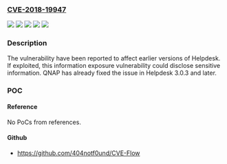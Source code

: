 ### [CVE-2018-19947](https://cve.mitre.org/cgi-bin/cvename.cgi?name=CVE-2018-19947)
![](https://img.shields.io/static/v1?label=Product&message=Helpdesk&color=blue)
![](https://img.shields.io/static/v1?label=Version&message=%3C%203.0.3%20&color=brighgreen)
![](https://img.shields.io/static/v1?label=Vulnerability&message=CWE-200%20Information%20Exposure&color=brighgreen)
![](https://img.shields.io/static/v1?label=Vulnerability&message=CWE-209%20Information%20Exposure%20Through%20an%20Error%20Message&color=brighgreen)
![](https://img.shields.io/static/v1?label=Vulnerability&message=CWE-210%20Information%20Exposure%20Through%20Self-generated%20Error%20Message&color=brighgreen)

### Description

The vulnerability have been reported to affect earlier versions of Helpdesk. If exploited, this information exposure vulnerability could disclose sensitive information. QNAP has already fixed the issue in Helpdesk 3.0.3 and later.

### POC

#### Reference
No PoCs from references.

#### Github
- https://github.com/404notf0und/CVE-Flow

